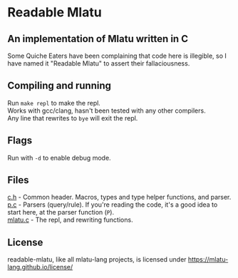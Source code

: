 # Readable Mlatu 
## An implementation of Mlatu written in C
Some Quiche Eaters have been complaining that code here is illegible, so I have named it "Readable Mlatu" to assert their fallaciousness.  

## Compiling and running
Run `make repl` to make the repl.  
Works with gcc/clang, hasn't been tested with any other compilers.  
Any line that rewrites to `bye` will exit the repl.

## Flags
Run with `-d` to enable debug mode.

## Files
[c.h](c.h) - Common header. Macros, types and type helper functions, and parser.  
[p.c](p.c) - Parsers (query/rule). If you're reading the code, it's a good idea to start here, at the parser function (`P`).  
[mlatu.c](mlatu.c) - The repl, and rewriting functions.

## License
readable-mlatu, like all mlatu-lang projects, is licensed under https://mlatu-lang.github.io/license/
